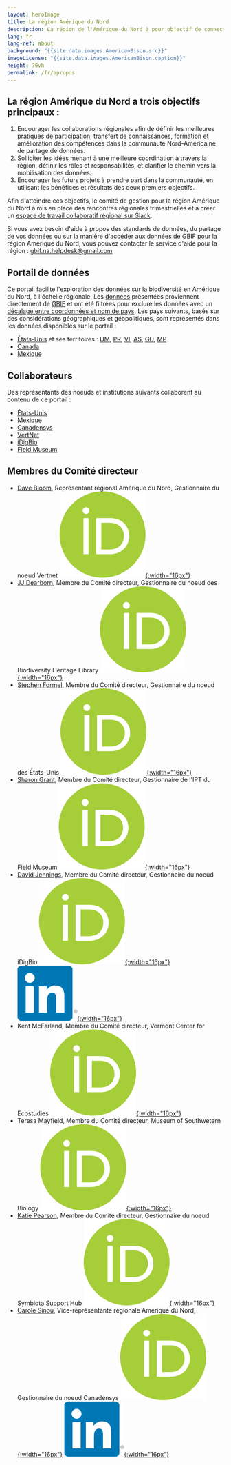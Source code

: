 ```yaml
---
layout: heroImage
title: La région Amérique du Nord
description: La région de l'Amérique du Nord à pour objectif de connecter les représentants des noeuds GBIF, des installations IPT, et de toutes les autres organisations et acteurs afin de favoriser les collaborations et les discussions autour de buts, défis et opportunités en commun.
lang: fr
lang-ref: about
background: "{{site.data.images.AmericanBison.src}}"
imageLicense: "{{site.data.images.AmericanBison.caption}}"
height: 70vh
permalink: /fr/apropos
---
```


## La région Amérique du Nord a trois objectifs principaux :

1. Encourager les collaborations régionales afin de définir les meilleures pratiques de participation, transfert de connaissances, formation et amélioration des compétences dans la communauté Nord-Américaine de partage de données.
2. Solliciter les idées menant à une meilleure coordination à travers la région, définir les rôles et responsabilités, et clarifier le chemin vers la mobilisation des données.
3. Encourager les futurs projets à prendre part dans la communauté, en utilisant les bénéfices et résultats des deux premiers objectifs.

Afin d'atteindre ces objectifs, le comité de gestion pour la région Amérique du Nord a mis en place des rencontres régionales trimestrielles et a créer un [espace de travail collaboratif régional sur Slack](https://join.slack.com/t/gbif-north-america/shared_invite/zt-1duj62qwm-PoKZBpZGPX8ZREHkNRqoDw).

Si vous avez besoin d'aide à propos des standards de données, du partage de vos données ou sur la manière d'accéder aux données de GBIF pour la région Amérique du Nord, vous pouvez contacter le service d'aide pour la région : <gbif.na.helpdesk@gmail.com>

## Portail de données

Ce portail facilite l'exploration des données sur la biodiversité en Amérique du Nord, à l'échelle régionale. Les [données](/fr/data) présentées proviennent directement de [GBIF](https://www.gbif.org/fr) et ont été filtrées pour exclure les données avec un [décalage entre coordonnées et nom de pays](https://data-blog.gbif.org/post/issues-and-flags/). Les pays suivants, basés sur des considérations géographiques et géopolitiques, sont représentés dans les données disponibles sur le portail :
* [États-Unis](https://www.gbif.org/fr/country/US/summary) et ses territoires : [UM](https://www.gbif.org/fr/country/UM/summary), [PR](https://www.gbif.org/fr/country/PR/summary), [VI](https://www.gbif.org/fr/country/VI/summary), [AS](https://www.gbif.org/fr/country/AS/summary), [GU](https://www.gbif.org/fr/country/GU/summary), [MP](https://www.gbif.org/fr/country/MP/summary)
* [Canada](https://www.gbif.org/fr/country/CA/summary)
* [Mexique](https://www.gbif.org/fr/country/MX/summary)

## Collaborateurs

Des représentants des noeuds et institutions suivants collaborent au contenu de ce portail :
* [États-Unis](https://www.gbif.org/country/US)
* [Mexique](https://www.gbif.org/country/MX)
* [Canadensys](https://www.gbif.org/node/4db9cfd2-1191-4b9d-b579-0b68ceabd968)
* [VertNet](https://www.gbif.org/node/d205def7-82c3-472a-be4b-31d11dcd51fd)
* [iDigBio](https://www.gbif.org/node/f9332bd7-7435-4741-b45a-5fe2887533ec)
* [Field Museum](https://www.gbif.org/publisher/7b8aff00-a9f8-11d8-944b-b8a03c50a862)

## Membres du Comité directeur

* [Dave Bloom](https://www.gbif.org/contact-us/directory?personId=2808&group=nsg), Représentant régional Amérique du Nord, Gestionnaire du noeud Vertnet [![ORCiD](/assets/images/200px-ORCID_iD.png){:width="16px"}](https://orcid.org/0000-0003-1273-1807)
* [JJ Dearborn](https://www.gbif.org/contact-us/directory?personId=4379), Membre du Comité directeur, Gestionnaire du noeud des Biodiversity Heritage Library [![ORCiD](/assets/images/200px-ORCID_iD.png){:width="16px"}](https://orcid.org/0000-0003-4783-382X)
* [Stephen Formel](https://www.usgs.gov/index.php/staff-profiles/stephen-k-formel), Membre du Comité directeur, Gestionnaire du noeud des États-Unis [![ORCiD](/assets/images/200px-ORCID_iD.png){:width="16px"}](https://orcid.org/0000-0001-7418-1244)
* [Sharon Grant](https://www.fieldmuseum.org/about/staff/profile/11), Membre du Comité directeur, Gestionnaire de l'IPT du Field Museum [![ORCiD](/assets/images/200px-ORCID_iD.png){:width="16px"}](https://orcid.org/0000-0002-0201-732X)
* [David Jennings](https://www.gbif.org/contact-us/directory?personId=3940&group=nsg), Membre du Comité directeur, Gestionnaire du noeud iDigBio [![ORCiD](/assets/images/200px-ORCID_iD.png){:width="16px"}](https://orcid.org/0000-0003-0520-6983) [![LinkedIn](/assets/images/In-2C-128px-R.png){:width="16px"}](https://www.linkedin.com/in/jenningsdt/)
* Kent McFarland, Membre du Comité directeur, Vermont Center for Ecostudies [![ORCiD](/assets/images/200px-ORCID_iD.png){:width="16px"}](https://orcid.org/0000-0001-7809-5503)
* Teresa Mayfield, Membre du Comité directeur, Museum of Southwetern Biology [![ORCiD](/assets/images/200px-ORCID_iD.png){:width="16px"}](https://orcid.org/0000-0002-1970-7044)
* [Katie Pearson](https://www.gbif.org/contact-us/directory?personId=4319), Membre du Comité directeur, Gestionnaire du noeud Symbiota Support Hub [![ORCiD](/assets/images/200px-ORCID_iD.png){:width="16px"}](https://orcid.org/0000-0003-4947-7662)
* [Carole Sinou](https://www.gbif.org/contact-us/directory?personId=3917&group=nsg), Vice-représentante régionale Amérique du Nord, Gestionnaire du noeud Canadensys [![ORCiD](/assets/images/200px-ORCID_iD.png){:width="16px"}](https://orcid.org/0000-0002-6718-6669) [![LinkedIn](/assets/images/In-2C-128px-R.png){:width="16px"}](https://www.linkedin.com/in/carolesinou/)

